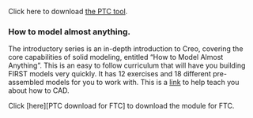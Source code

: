 Click here to download [the PTC tool][PTC Download].

[PTC Download]:http://www.ptc.com/academic-program/products/free-software/creo-download
### How to model almost anything.  
 The introductory series is an in-depth introduction to Creo, covering the core capabilities of solid modeling, entitled “How to Model Almost Anything”. This is an easy to follow curriculum that will have you building FIRST models very quickly. It has 12 exercises and 18 different pre-assembled models for you to work with.
This is a [link][PTC Teach] to help teach you about how to CAD.

[PTC Teach]:http://www.ptc.com/academic-program/k-12-program/students/first/training

Click [here][PTC download for FTC] to download the module for FTC.

[PTC downlad for FTC]:http://www.catalogds.com/db/service?d=first&c=browse
